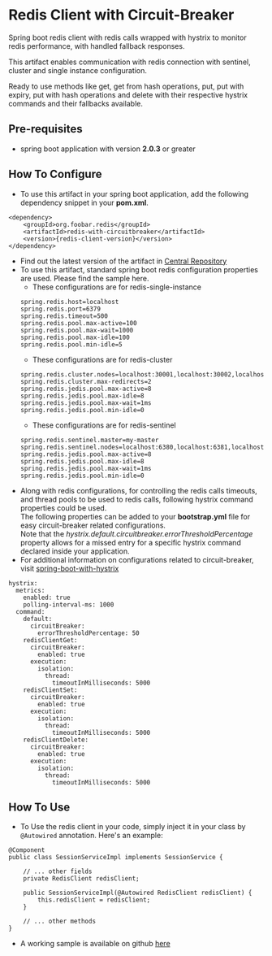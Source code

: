 # Redis Client with Circuit-Breaker

Spring boot redis client with redis calls wrapped with hystrix to monitor redis performance, with handled fallback responses.

This artifact enables communication with redis connection with sentinel, cluster and single instance configuration.

Ready to use methods like get, get from hash operations, put, put with expiry, put with hash operations and delete with their respective hystrix commands and their fallbacks available.

## Pre-requisites
- spring boot application with version **2.0.3** or greater

## How To Configure

- To use this artifact in your spring boot application, add the following dependency snippet in your **pom.xml**.
```
<dependency>
    <groupId>org.foobar.redis</groupId>
    <artifactId>redis-with-circuitbreaker</artifactId>
    <version>{redis-client-version}</version>
</dependency>
```
- Find out the latest version of the artifact in [Central Repository](https://mvnrepository.com/repos/central)
- To use this artifact, standard spring boot redis configuration properties are used. Please find the sample here.
    - These configurations are for redis-single-instance
    ```
    spring.redis.host=localhost
    spring.redis.port=6379
    spring.redis.timeout=500
    spring.redis.pool.max-active=100
    spring.redis.pool.max-wait=1000
    spring.redis.pool.max-idle=100
    spring.redis.pool.min-idle=5
    ```
    - These configurations are for redis-cluster
    ```
    spring.redis.cluster.nodes=localhost:30001,localhost:30002,localhost:30003
    spring.redis.cluster.max-redirects=2
    spring.redis.jedis.pool.max-active=8
    spring.redis.jedis.pool.max-idle=8
    spring.redis.jedis.pool.max-wait=1ms
    spring.redis.jedis.pool.min-idle=0
    ```
    - These configurations are for redis-sentinel
    ```$xslt
    spring.redis.sentinel.master=my-master
    spring.redis.sentinel.nodes=localhost:6380,localhost:6381,localhost:6382
    spring.redis.jedis.pool.max-active=8
    spring.redis.jedis.pool.max-idle=8
    spring.redis.jedis.pool.max-wait=1ms
    spring.redis.jedis.pool.min-idle=0
    ```
- Along with redis configurations, for controlling the redis calls timeouts, and thread pools to be used to redis calls, following hystrix command properties could be used.<br>The following properties can be added to your **bootstrap.yml** file for easy circuit-breaker related configurations.<br>Note that the *hystrix.default.circuitbreaker.errorThresholdPercentage* property allows for a missed entry for a specific hystrix command declared inside your application. 
- For additional information on configurations related to circuit-breaker, visit [spring-boot-with-hystrix](https://spring.io/guides/gs/circuit-breaker/)
```$xslt
hystrix:
  metrics:
    enabled: true
    polling-interval-ms: 1000
  command:
    default:
      circuitBreaker:
        errorThresholdPercentage: 50
    redisClientGet:
      circuitBreaker:
        enabled: true
      execution:
        isolation:
          thread:
            timeoutInMilliseconds: 5000
    redisClientSet:
      circuitBreaker:
        enabled: true
      execution:
        isolation:
          thread:
            timeoutInMilliseconds: 5000
    redisClientDelete:
      circuitBreaker:
        enabled: true
      execution:
        isolation:
          thread:
            timeoutInMilliseconds: 5000
```
## How To Use
- To Use the redis client in your code, simply inject it in your class by `@Autowired` annotation. Here's an example:
```$xslt
@Component
public class SessionServiceImpl implements SessionService {
    
    // ... other fields
    private RedisClient redisClient;

    public SessionServiceImpl(@Autowired RedisClient redisClient) {
        this.redisClient = redisClient;
    }
    
    // ... other methods
}
```

- A working sample is available on github [here](https://github.com)
